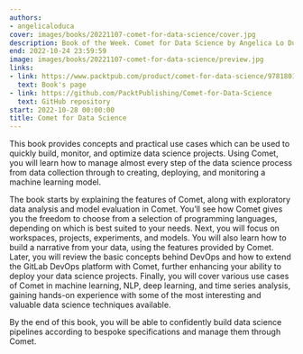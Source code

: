 ```yaml
---
authors:
- angelicaloduca
cover: images/books/20221107-comet-for-data-science/cover.jpg
description: Book of the Week. Comet for Data Science by Angelica Lo Duca
end: 2022-10-24 23:59:59
image: images/books/20221107-comet-for-data-science/preview.jpg
links:
- link: https://www.packtpub.com/product/comet-for-data-science/9781801814430
  text: Book's page
- link: https://github.com/PacktPublishing/Comet-for-Data-Science
  text: GitHub repository
start: 2022-10-28 00:00:00
title: Comet for Data Science
---
```


This book provides concepts and practical use cases which can be used to quickly build, monitor, and optimize data science projects. Using Comet, you will learn how to manage almost every step of the data science process from data collection through to creating, deploying, and monitoring a machine learning model.

The book starts by explaining the features of Comet, along with exploratory data analysis and model evaluation in Comet. You’ll see how Comet gives you the freedom to choose from a selection of programming languages, depending on which is best suited to your needs. Next, you will focus on workspaces, projects, experiments, and models. You will also learn how to build a narrative from your data, using the features provided by Comet. Later, you will review the basic concepts behind DevOps and how to extend the GitLab DevOps platform with Comet, further enhancing your ability to deploy your data science projects. Finally, you will cover various use cases of Comet in machine learning, NLP, deep learning, and time series analysis, gaining hands-on experience with some of the most interesting and valuable data science techniques available.

By the end of this book, you will be able to confidently build data science pipelines according to bespoke specifications and manage them through Comet.
